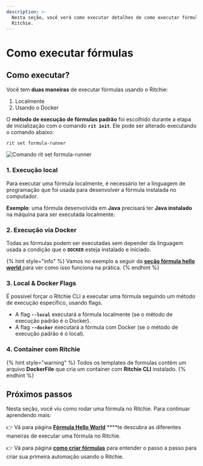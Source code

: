 ```yaml
---
description: >-
  Nesta seção, você verá como executar detalhes de como executar fórmulas no
  Ritchie.
---
```


# Como executar fórmulas

## Como executar?

Você tem **duas maneiras** de executar fórmulas usando o Ritchie:

1. Localmente
2. Usando o Docker

O **método de execução de fórmulas padrão** foi escolhido durante a etapa de inicialização com o comando **`rit init`**. Ele pode ser alterado executando o comando abaixo:

```text
rit set formula-runner
```

![Comando rit set formula-runner](../../.gitbook/assets/large-gif-1374x404-.gif)

### 1. Execução local

Para executar uma fórmula localmente, é necessário ter a linguagem de programação que foi usada para desenvolver a fórmula instalada no computador.

**Exemplo**: uma fórmula desenvolvida em **Java** precisará ter **Java instalado** na máquina para ser executada localmente.  


### 2. Execução via Docker

Todas as fórmulas podem ser executadas sem depender da linguagem usada a condição que  o **`DOCKER`** esteja instalado e iniciado.

{% hint style="info" %}
Vamos no exemplo a seguir da [**seção fórmula hello world** ](formula-hello-world.md)para ver como isso funciona na prática.
{% endhint %}

### 3. Local & Docker Flags

É possível forçar o Ritchie CLI a executar uma fórmula seguindo um método de execução específico, usando flags.

* A flag **`--local`** executará a fórmula localmente \(se o método de execução padrão é o Docker\). 
* A flag **`--docker`** executará a fórmula com Docker \(se o método de execução padrão é o local\).

### 4. Container com Ritchie

{% hint style="warning" %}
Todos os templates de formulas contém um arquivo **DockerFile** que cria um container com **Ritchie CLI** instalado.
{% endhint %}

## Próximos passos 

Nesta seção, você viu como rodar uma fórmula no Ritchie. Para continuar aprendendo mais:

👉 Vá para página [**Fórmula Hello World**](formula-hello-world.md) ****te descubra as diferentes maneiras de executar uma fórmula no Ritchie.

👉 Vá para página [**como criar fórmulas**](../como-criar-formulas.md) para entender o passo a passo para criar sua primeira automação usando o Ritchie.

